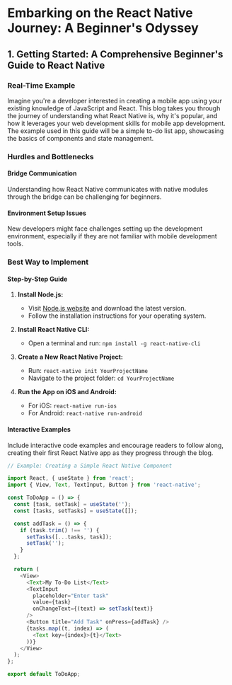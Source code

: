 # Embarking on the React Native Journey: A Beginner's Odyssey

## 1. Getting Started: A Comprehensive Beginner's Guide to React Native

### Real-Time Example

Imagine you're a developer interested in creating a mobile app using your existing knowledge of JavaScript and React. This blog takes you through the journey of understanding what React Native is, why it's popular, and how it leverages your web development skills for mobile app development. The example used in this guide will be a simple to-do list app, showcasing the basics of components and state management.

### Hurdles and Bottlenecks

#### Bridge Communication

Understanding how React Native communicates with native modules through the bridge can be challenging for beginners.

#### Environment Setup Issues

New developers might face challenges setting up the development environment, especially if they are not familiar with mobile development tools.

### Best Way to Implement

#### Step-by-Step Guide

1. **Install Node.js:**
   - Visit [Node.js website](https://nodejs.org/) and download the latest version.
   - Follow the installation instructions for your operating system.

2. **Install React Native CLI:**
   - Open a terminal and run: `npm install -g react-native-cli`

3. **Create a New React Native Project:**
   - Run: `react-native init YourProjectName`
   - Navigate to the project folder: `cd YourProjectName`

4. **Run the App on iOS and Android:**
   - For iOS: `react-native run-ios`
   - For Android: `react-native run-android`

#### Interactive Examples

Include interactive code examples and encourage readers to follow along, creating their first React Native app as they progress through the blog.

```javascript
// Example: Creating a Simple React Native Component

import React, { useState } from 'react';
import { View, Text, TextInput, Button } from 'react-native';

const ToDoApp = () => {
  const [task, setTask] = useState('');
  const [tasks, setTasks] = useState([]);

  const addTask = () => {
    if (task.trim() !== '') {
      setTasks([...tasks, task]);
      setTask('');
    }
  };

  return (
    <View>
      <Text>My To-Do List</Text>
      <TextInput
        placeholder="Enter task"
        value={task}
        onChangeText={(text) => setTask(text)}
      />
      <Button title="Add Task" onPress={addTask} />
      {tasks.map((t, index) => (
        <Text key={index}>{t}</Text>
      ))}
    </View>
  );
};

export default ToDoApp;
